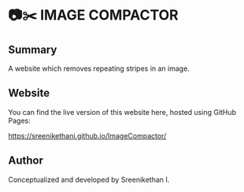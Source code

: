 # 📷✂️ IMAGE COMPACTOR

## Summary
A website which removes repeating stripes in an image.

## Website
You can find the live version of this website here, hosted using GitHub Pages:

https://sreenikethani.github.io/ImageCompactor/

<!-- ## Documentation
Check the [/docs/](/docs/) folder for info on how the project code is
structured.

Other folders also have README files to describe what's going on. -->

## Author
Conceptualized and developed by Sreenikethan I.

<!-- TODO: hotdog image -> shortdog -->
